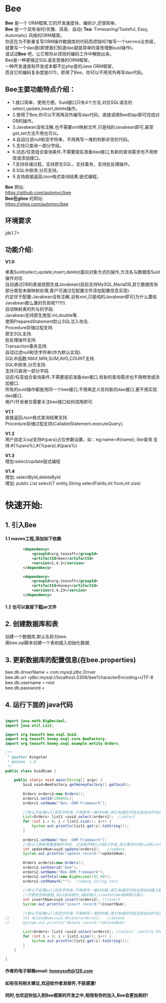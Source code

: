 
Bee
=========
**Bee** 是一个 ORM框架,它的开发速度快，编码少,还很简单。    
**Bee** 是一个具有省时/优雅、简易、自动( **Tea:** Timesaving/Tasteful, Easy, Automatic) 风格的ORM框架。  
你还在为不断重复写ORM操作数据库的代码而烦恼吗?每写一个service业务层，就要写一个dao层(即使我们知道dao就是简单的查改增删suid操作)。  
请试试**Bee** 吧，让它帮你从烦琐的编码工作中解脱出来。  
Bee是一种更接近SQL语言思维的ORM框架，  
一种开发速度和开发成本都不比php差的Java ORM框架，  
而且它的编码复杂度是O(1)，即用了Bee，你可以不用另外再写dao代码。  

## Bee主要功能特点介绍：  
* 1.接口简单，使用方便。Suid接口只有4个方法,对应SQL语言的select,update,insert,delete操作。  
* 2.使用了Bee,你可以不用再另外编写dao代码，直接调用Bee的api即可完成对DB的操作。  
* 3.Javabean没有注解,也不需要xml映射文件,只是纯的Javabean即可,甚至get,set方法不用也可以。  
* 4.自动过滤null和空字符串，不用再写一堆的判断非空的代码。  
* 5.支持只查询一部分字段。  
* 6.动态/任意组合查询条件,不需要提前准备dao接口,有新的查询需求也不用修改或添加接口。  
* 7.支持存储过程，支持原生SQL，支持事务，支持批处理操作。  
* 8.SQL中排序,分页支持。  
* 9.支持直接返回Json格式查询结果;链式编程。  


**Bee** 网址:  
https://github.com/automvc/bee  
**Bee在gitee** 的网址:  
https://gitee.com/automvc/bee


## 环境要求  
jdk1.7+

## 功能介绍: 

**V1.0**  

单表Suid(select,update,insert,delete)面向对象方式的操作,方法名与数据库Suid操作对应.  
自动通过DB的表或视图生成Javabean(目前支持MySQL,MariaDB,其它数据库有部分类型未做映射处理,客户可通过在配置文件添加配置信息实现).  
约定优于配置:Javabean没有注解,没有xml,只是纯的Javabean即可(为什么要给Javabean那么重的负担呢??!!!).  
自动映射表的列与的字段.  
Javabean支持原生类型:int,double等.  
使用PreparedStatement防止SQL注入攻击.  
Procedure存储过程支持.  
原生SQL支持.  
批处理操作支持.  
Transaction事务支持.  
自动过滤null和空字符串(作为默认实现).  
SQL中函数:MAX,MIN,SUM,AVG,COUNT支持.  
SQL中排序,分页支持.  
支持只查询一部分字段.  
动态/任意组合查询条件,不需要提前准备dao接口,有新的查询需求也不用修改或添加接口.  
所有的suid操作都是用同一个bee接口,不用再定义任何新的dao接口,更不用实现dao接口.  
用户/开发者仅需要关注bee接口如何调用即可.  

**V1.1**  
直接返回Json格式查询结果支持.  
Procedure存储过程支持(CallableStatement.executeQuery).  

**V1.2**  
用户自定义sql支持#{para}占位参数设置，如：eg:name=#{name}; like查询 支持:#{%para%},#{%para},#{para%} 

**V1.3**  
增加:select/update链式编程

**V1.4**  
增加: selectById,deleteById  
增加: public <T> List<T> select(T entity,String selectFields,int from,int size)  

快速开始:
=========	
## 1. 引入Bee  
#### 1.1 maven工程,添加如下依赖  

```xml
		<dependency>
			<groupId>org.teasoft</groupId>
			<artifactId>bee</artifactId>
			<version>1.4.2</version>
		</dependency>

		<dependency>
			<groupId>org.teasoft</groupId>
			<artifactId>honey</artifactId>
			<version>1.4.23</version>
		</dependency>
```

#### 1.2  也可以直接下载jar文件  	
		
## 2. 创建数据库和表  

创建一个数据库,默认名称为bee.  
用bee.sql脚本创建一个表和插入初始化数据.  

## 3. 更新数据库的配置信息(在bee.properties)  

bee.db.driverName = com.mysql.jdbc.Driver  
bee.db.url =jdbc:mysql://localhost:3306/bee?characterEncoding=UTF-8  
bee.db.username = root  
bee.db.password =  

## 4. 运行下面的 java代码    

```java
		
import java.math.BigDecimal;
import java.util.List;

import org.teasoft.bee.osql.Suid;
import org.teasoft.honey.osql.core.BeeFactory;
import org.teasoft.honey.osql.example.entity.Orders;

/**
 * @author Kingstar
 * @since  1.0
 */
public class SuidExam {
	
	public static void main(String[] args) {
		Suid suid=BeeFactory.getHoneyFactory().getSuid();
		
		Orders orders1=new Orders();
		orders1.setId(100001L);
		orders1.setName("Bee--ORM Framework");
		
		//默认不处理null和空字符串.不用再写一堆的判断;其它有值的字段全部自动作为过滤条件
		List<Orders> list1 =suid.select(orders1);  //select
		for (int i = 0; i < list1.size(); i++) {
			System.out.println(list1.get(i).toString());
		}
		
		orders1.setName("Bee--ORM Framework");
		//默认只更新需要更新的字段. 过滤条件默认只用id字段,其它需求可用SuidRich中的方法.
		int updateNum=suid.update(orders1);   //update
		System.out.println("update record:"+updateNum);
		
		Orders orders2=new Orders();
		orders2.setUserid("bee");
		orders2.setName("Bee-ORM framework");
		orders2.setTotal(new BigDecimal(91.99));
		orders2.setRemark("");  //empty String test
		
		//默认不处理null和空字符串.不用再写一堆的判断;其它有值的字段全部自动插入数据库中. 
		//方便结合DB插值,如id自动增长,由DB插入;createtime由DB默认插入
		int insertNum=suid.insert(orders2); //insert
		System.out.println("insert record:"+insertNum);
		
		//默认不处理null和空字符串.不用再写一堆的判断;其它有值的字段全部自动作为过滤条件
//		int deleteNum=suid.delete(orders2);   //delete
//		System.out.println("delete record:"+deleteNum);
		
		List<Orders> list2 =suid.select(orders1); //select  confirm the data
		for (int i = 0; i < list2.size(); i++) {
			System.out.println(list2.get(i).toString());
		}
	}

}

```


#### 作者的电子邮箱email:    honeysoft@126.com  
#### 如有任何相关建议,欢迎给作者发邮件,不胜感激!  
#### 同时,也欢迎你加入到Bee框架的开发之中,相信有你的加入,Bee会更加美好! 
